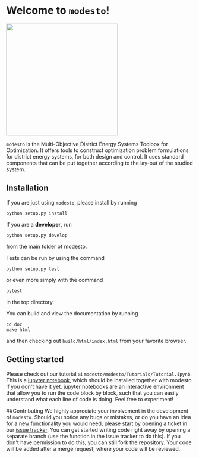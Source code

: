 # Welcome to ``modesto``!

<img src="../misc/Logo/modesto.png" width= "300px">

``modesto`` is the Multi-Objective District Energy Systems Toolbox for Optimization.
It offers tools to construct optimization problem formulations for district energy systems,
for both design and control. 
It uses standard components that can be put together according to the lay-out 
of the studied system.

## Installation

If you are just using ``modesto``, please install by running 
```commandline
python setup.py install
```

If you are a **developer**, run 
```commandline
python setup.py develop
```
from the main folder of modesto. 

Tests can be run by using the command
```commandline
python setup.py test
```
or even more simply with the command
```commandline
pytest
```
in the top directory.

You can build and view the documentation by running
```commandline
cd doc
make html
```
and then checking out ``build/html/index.html`` from your favorite browser. 

## Getting started
Please check out our tutorial at ``modesto/modesto/Tutorials/Tutorial.ipynb``. This is a [jupyter notebook](http://jupyter.org/install), which should be installed together with modesto if you don't have it yet. jupyter notebooks are an interactive environment that allow you to run the code block by block, such that you can easily understand what each line of code is doing. Feel free to experiment!

##Contributing
We highly appreciate your involvement in the development of ``modesto``. Should you notice any bugs or mistakes, or do you have an idea for a new functionality you would need, please start by opening a ticket in our [issue tracker](https://gitlab.mech.kuleuven.be/u0111619/modesto/issues). You can get started writing code right away by opening a separate branch (use the function in the issue tracker to do this). If you don't have permission to do this, you can still fork the repository. Your code will be added after a merge request, where your code will be reviewed. 